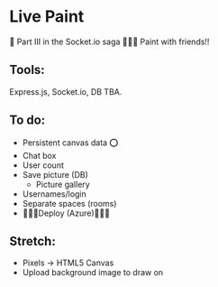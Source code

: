 # Live Paint
🎨  Part III in the Socket.io saga 🌈🌻🍭 Paint with friends!!

## Tools:

Express.js, Socket.io, DB TBA.

## To do:

- Persistent canvas data :o:
- Chat box
- User count
- Save picture (DB)
  - Picture gallery
- Usernames/login
- Separate spaces (rooms)
- 🌱🌱🌱Deploy (Azure)🌱🌱🌱

## Stretch:

- Pixels -> HTML5 Canvas
- Upload background image to draw on
